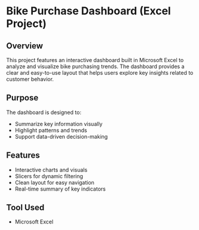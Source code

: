 # Bike Purchase Dashboard (Excel Project)

## Overview

This project features an interactive dashboard built in Microsoft Excel to analyze and visualize bike purchasing trends. The dashboard provides a clear and easy-to-use layout that helps users explore key insights related to customer behavior.

## Purpose

The dashboard is designed to:
- Summarize key information visually
- Highlight patterns and trends
- Support data-driven decision-making

## Features

- Interactive charts and visuals
- Slicers for dynamic filtering
- Clean layout for easy navigation
- Real-time summary of key indicators

## Tool Used

- Microsoft Excel

